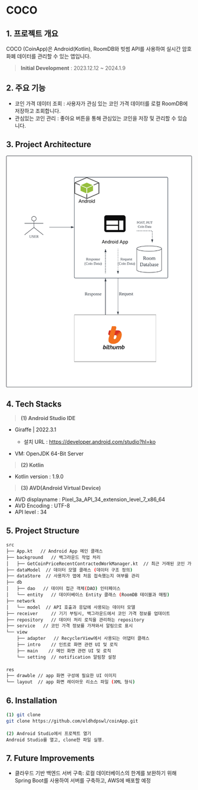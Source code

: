 # COCO


## 1. 프로젝트 개요
COCO (CoinApp)은 Android(Kotlin), RoomDB와 빗썸 API를 사용하여 실시간 암호화폐 데이터를 관리할 수 있는 앱입니다.

> **Initial Development** : 2023.12.12 ~ 2024.1.9


## 2. 주요 기능
- 코인 가격 데이터 조회 : 사용자가 관심 있는 코인 가격 데이터를 로컬 RoomDB에 저장하고 조회합니다.
- 관심있는 코인 관리 : 좋아요 버튼을 통해 관심있는 코인을 저장 및 관리할 수 있습니다.


## 3. Project Architecture

![](img/Initial-dev.png)

## 4. Tech Stacks

> **(1) Android Studio IDE**  
- Giraffe | 2022.3.1
    - 설치 URL : https://developer.android.com/studio?hl=ko

- VM: OpenJDK 64-Bit Server

> **(2) Kotlin**
- Kotlin version : 1.9.0

> **(3) AVD(Android Virtual Device)**
- AVD displayname : Pixel_3a_API_34_extension_level_7_x86_64
- AVD Encoding : UTF-8
- API level : 34


## 5. Project Structure
```bash
src
├── App.kt   // Android App 메인 클래스
├── background   // 백그라운드 작업 처리 
│   ├── GetCoinPriceRecentContractedWorkManager.kt  // 최근 거래된 코인 가격 내역을 가져오는 WorkManager
├── dataModel  // 데이터 모델 클래스 (데이터 구조 정의)
├── dataStore  // 사용자가 앱에 처음 접속했는지 여부를 관리
├── db
│   ├── dao   // 데이터 접근 객체(DAO) 인터페이스
│   └── entity   // 데이터베이스 Entity 클래스 (RoomDB 테이블과 매핑)
├── network
│   └── model  // API 호출과 응답에 사용되는 데이터 모델
├── receiver     // 기기 부팅시, 백그라운드에서 코인 가격 정보를 업데이트
├── repository   // 데이터 처리 로직을 관리하는 repository
├── service   // 코인 가격 정보를 가져와서 알림으로 표시
└── view
    ├── adapter   // RecyclerView에서 사용되는 어댑터 클래스
    ├── intro    // 인트로 화면 관련 UI 및 로직
    ├── main    // 메인 화면 관련 UI 및 로직
    └── setting  // notification 알림창 설정

res   
├── drawble // app 화면 구성에 필요한 UI 이미지
└── layout  // app 화면 레이아웃 리소스 파일 (XML 형식)
```


## 6. Installation
```bash
(1) git clone
git clone https://github.com/eldhdpswl/coinApp.git

(2) Android Studio에서 프로젝트 열기
Android Studio를 열고, clone한 파일 실행.
```

## 7. Future Improvements
- 클라우드 기반 백엔드 서버 구축: 로컬 데이터베이스의 한계를 보완하기 위해 Spring Boot를 사용하여 서버를 구축하고, AWS에 배포할 예정
